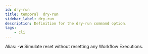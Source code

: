 ```yaml
---
id: dry-run
title: temporal  dry-run
sidebar_label: dry-run
description: Definition for the dry-run command option.
tags:
	- cli
---
```


Alias: **-w**
Simulate reset without resetting any Workflow Executions.
